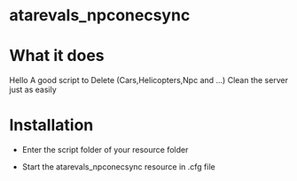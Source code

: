 # atarevals_npconecsync

# What it does

Hello
A good script to Delete (Cars,Helicopters,Npc and ...)
Clean the server just as easily

# Installation

- Enter the script folder of your resource folder

- Start the atarevals_npconecsync resource in .cfg file




